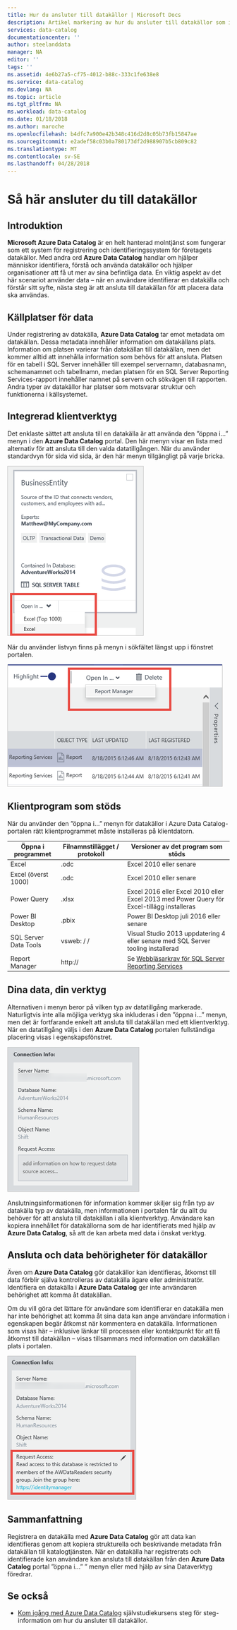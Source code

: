 ```yaml
---
title: Hur du ansluter till datakällor | Microsoft Docs
description: Artikel markering av hur du ansluter till datakällor som identifierats med Azure Data Catalog.
services: data-catalog
documentationcenter: ''
author: steelanddata
manager: NA
editor: ''
tags: ''
ms.assetid: 4e6b27a5-cf75-4012-b88c-333c1fe638e8
ms.service: data-catalog
ms.devlang: NA
ms.topic: article
ms.tgt_pltfrm: NA
ms.workload: data-catalog
ms.date: 01/18/2018
ms.author: maroche
ms.openlocfilehash: b4dfc7a900e42b348c416d2d8c05b73fb15847ae
ms.sourcegitcommit: e2adef58c03b0a780173df2d988907b5cb809c82
ms.translationtype: MT
ms.contentlocale: sv-SE
ms.lasthandoff: 04/28/2018
---
```

# <a name="how-to-connect-to-data-sources"></a>Så här ansluter du till datakällor
## <a name="introduction"></a>Introduktion
**Microsoft Azure Data Catalog** är en helt hanterad molntjänst som fungerar som ett system för registrering och identifieringssystem för företagets datakällor. Med andra ord **Azure Data Catalog** handlar om hjälper människor identifiera, förstå och använda datakällor och hjälper organisationer att få ut mer av sina befintliga data. En viktig aspekt av det här scenariot använder data – när en användare identifierar en datakälla och förstår sitt syfte, nästa steg är att ansluta till datakällan för att placera data ska användas.

## <a name="data-source-locations"></a>Källplatser för data
Under registrering av datakälla, **Azure Data Catalog** tar emot metadata om datakällan. Dessa metadata innehåller information om datakällans plats. Information om platsen varierar från datakällan till datakällan, men det kommer alltid att innehålla information som behövs för att ansluta. Platsen för en tabell i SQL Server innehåller till exempel servernamn, databasnamn, schemanamnet och tabellnamn, medan platsen för en SQL Server Reporting Services-rapport innehåller namnet på servern och sökvägen till rapporten. Andra typer av datakällor har platser som motsvarar struktur och funktionerna i källsystemet.

## <a name="integrated-client-tools"></a>Integrerad klientverktyg
Det enklaste sättet att ansluta till en datakälla är att använda den ”öppna i...” menyn i den **Azure Data Catalog** portal. Den här menyn visar en lista med alternativ för att ansluta till den valda datatillgången.
När du använder standardvyn för sida vid sida, är den här menyn tillgängligt på varje bricka.

 ![Öppna en SQL Server-tabellen i Excel från panelen data tillgångsinformation](./media/data-catalog-how-to-connect/data-catalog-how-to-connect1.png)

När du använder listvyn finns på menyn i sökfältet längst upp i fönstret portalen.

 ![Öppna en SQL Server Reporting Services-rapport i Report Manager från sökfältet](./media/data-catalog-how-to-connect/data-catalog-how-to-connect2.png)

## <a name="supported-client-applications"></a>Klientprogram som stöds
När du använder den ”öppna i...” menyn för datakällor i Azure Data Catalog-portalen rätt klientprogrammet måste installeras på klientdatorn.

| Öppna i programmet | Filnamnstillägget / protokoll | Versioner av det program som stöds |
| --- | --- | --- |
| Excel |.odc |Excel 2010 eller senare |
| Excel (överst 1000) |.odc |Excel 2010 eller senare |
| Power Query |.xlsx |Excel 2016 eller Excel 2010 eller Excel 2013 med Power Query för Excel-tillägg installeras |
| Power BI Desktop |.pbix |Power BI Desktop juli 2016 eller senare |
| SQL Server Data Tools |vsweb: / / |Visual Studio 2013 uppdatering 4 eller senare med SQL Server tooling installerad |
| Report Manager |http:// |Se [Webbläsarkrav för SQL Server Reporting Services](https://technet.microsoft.com/library/ms156511.aspx) |

## <a name="your-data-your-tools"></a>Dina data, din verktyg
Alternativen i menyn beror på vilken typ av datatillgång markerade. Naturligtvis inte alla möjliga verktyg ska inkluderas i den ”öppna i...” menyn, men det är fortfarande enkelt att ansluta till datakällan med ett klientverktyg. När en datatillgång väljs i den **Azure Data Catalog** portalen fullständiga placering visas i egenskapsfönstret.

 ![Anslutningsinformationen för SQL Server-tabell](./media/data-catalog-how-to-connect/data-catalog-how-to-connect3.png)

Anslutningsinformationen för information kommer skiljer sig från typ av datakälla typ av datakälla, men informationen i portalen får du allt du behöver för att ansluta till datakällan i alla klientverktyg. Användare kan kopiera innehållet för datakällorna som de har identifierats med hjälp av **Azure Data Catalog**, så att de kan arbeta med data i önskat verktyg.

## <a name="connecting-and-data-source-permissions"></a>Ansluta och data behörigheter för datakällor
Även om **Azure Data Catalog** gör datakällor kan identifieras, åtkomst till data förblir själva kontrolleras av datakälla ägare eller administratör. Identifiera en datakälla i **Azure Data Catalog** ger inte användaren behörighet att komma åt datakällan.

Om du vill göra det lättare för användare som identifierar en datakälla men har inte behörighet att komma åt sina data kan ange användare information i egenskapen begär åtkomst när kommentera en datakälla. Informationen som visas här – inklusive länkar till processen eller kontaktpunkt för att få åtkomst till datakällan – visas tillsammans med information om datakällan plats i portalen.

 ![Anslutningsinformationen med instruktionerna för begäran om åtkomst](./media/data-catalog-how-to-connect/data-catalog-how-to-connect4.png)

## <a name="summary"></a>Sammanfattning
Registrera en datakälla med **Azure Data Catalog** gör att data kan identifieras genom att kopiera strukturella och beskrivande metadata från datakällan till katalogtjänsten. När en datakälla har registrerats och identifierade kan användare kan ansluta till datakällan från den **Azure Data Catalog** portal ”öppna i...” ” menyn eller med hjälp av sina Dataverktyg föredrar.

## <a name="see-also"></a>Se också
* [Kom igång med Azure Data Catalog](data-catalog-get-started.md) självstudiekursens steg för steg-information om hur du ansluter till datakällor.
